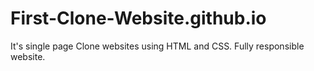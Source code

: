 # First-Clone-Website.github.io
It's single page Clone websites using HTML and CSS.
Fully responsible website.
